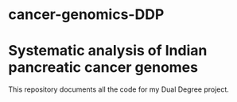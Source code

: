 # cancer-genomics-DDP

<h1>Systematic analysis of Indian pancreatic cancer genomes</h1>

This repository documents all the code for my Dual Degree project.
